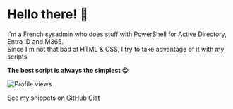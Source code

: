 # Hello there! 👋

I'm a French sysadmin who does stuff with PowerShell for Active Directory, Entra ID and M365.\
Since I'm not that bad at HTML & CSS, I try to take advantage of it with my scripts.

**The best script is always the simplest 😉**

![Profile views](https://komarev.com/ghpvc/?username=leobouard&style=flat-square&color=blue)

See my snippets on [GitHub Gist](https://gist.github.com/leobouard/)
